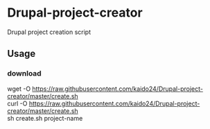# Drupal-project-creator
Drupal project creation script

## Usage
### download
wget -O https://raw.githubusercontent.com/kaido24/Drupal-project-creator/master/create.sh<br>
curl -O https://raw.githubusercontent.com/kaido24/Drupal-project-creator/master/create.sh<br>
sh create.sh project-name
